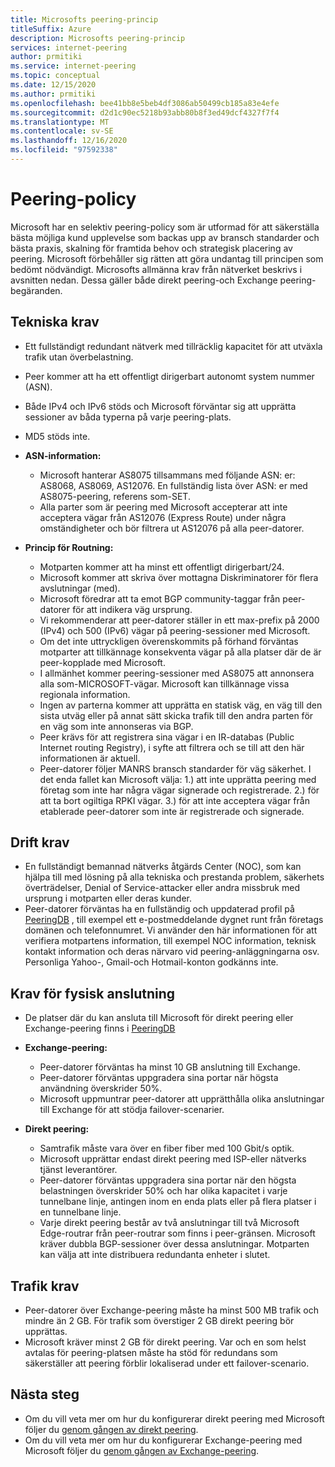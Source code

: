```yaml
---
title: Microsofts peering-princip
titleSuffix: Azure
description: Microsofts peering-princip
services: internet-peering
author: prmitiki
ms.service: internet-peering
ms.topic: conceptual
ms.date: 12/15/2020
ms.author: prmitiki
ms.openlocfilehash: bee41bb8e5beb4df3086ab50499cb185a83e4efe
ms.sourcegitcommit: d2d1c90ec5218b93abb80b8f3ed49dcf4327f7f4
ms.translationtype: MT
ms.contentlocale: sv-SE
ms.lasthandoff: 12/16/2020
ms.locfileid: "97592338"
---
```

# <a name="peering-policy"></a>Peering-policy
Microsoft har en selektiv peering-policy som är utformad för att säkerställa bästa möjliga kund upplevelse som backas upp av bransch standarder och bästa praxis, skalning för framtida behov och strategisk placering av peering. Microsoft förbehåller sig rätten att göra undantag till principen som bedömt nödvändigt. Microsofts allmänna krav från nätverket beskrivs i avsnitten nedan. Dessa gäller både direkt peering-och Exchange peering-begäranden. 

## <a name="technical-requirements"></a>Tekniska krav

* Ett fullständigt redundant nätverk med tillräcklig kapacitet för att utväxla trafik utan överbelastning.
* Peer kommer att ha ett offentligt dirigerbart autonomt system nummer (ASN).
* Både IPv4 och IPv6 stöds och Microsoft förväntar sig att upprätta sessioner av båda typerna på varje peering-plats.
* MD5 stöds inte.
* **ASN-information:**

    * Microsoft hanterar AS8075 tillsammans med följande ASN: er: AS8068, AS8069, AS12076. En fullständig lista över ASN: er med AS8075-peering, referens som-SET.
    * Alla parter som är peering med Microsoft accepterar att inte acceptera vägar från AS12076 (Express Route) under några omständigheter och bör filtrera ut AS12076 på alla peer-datorer.

* **Princip för Routning:**
    * Motparten kommer att ha minst ett offentligt dirigerbart/24.
    * Microsoft kommer att skriva över mottagna Diskriminatorer för flera avslutningar (med).
    * Microsoft föredrar att ta emot BGP community-taggar från peer-datorer för att indikera väg ursprung.
    * Vi rekommenderar att peer-datorer ställer in ett max-prefix på 2000 (IPv4) och 500 (IPv6) vägar på peering-sessioner med Microsoft.
    * Om det inte uttryckligen överenskommits på förhand förväntas motparter att tillkännage konsekventa vägar på alla platser där de är peer-kopplade med Microsoft.
    * I allmänhet kommer peering-sessioner med AS8075 att annonsera alla som-MICROSOFT-vägar. Microsoft kan tillkännage vissa regionala information.
    * Ingen av parterna kommer att upprätta en statisk väg, en väg till den sista utväg eller på annat sätt skicka trafik till den andra parten för en väg som inte annonseras via BGP.
    * Peer krävs för att registrera sina vägar i en IR-databas (Public Internet routing Registry), i syfte att filtrera och se till att den här informationen är aktuell.      
    * Peer-datorer följer MANRS bransch standarder för väg säkerhet.  I det enda fallet kan Microsoft välja: 1.) att inte upprätta peering med företag som inte har några vägar signerade och registrerade. 2.) för att ta bort ogiltiga RPKI vägar. 3.) för att inte acceptera vägar från etablerade peer-datorer som inte är registrerade och signerade. 

## <a name="operational-requirements"></a>Drift krav
* En fullständigt bemannad nätverks åtgärds Center (NOC), som kan hjälpa till med lösning på alla tekniska och prestanda problem, säkerhets överträdelser, Denial of Service-attacker eller andra missbruk med ursprung i motparten eller deras kunder.
* Peer-datorer förväntas ha en fullständig och uppdaterad profil på [PeeringDB](https://www.peeringdb.com) , till exempel ett e-postmeddelande dygnet runt från företags domänen och telefonnumret. Vi använder den här informationen för att verifiera motpartens information, till exempel NOC information, teknisk kontakt information och deras närvaro vid peering-anläggningarna osv. Personliga Yahoo-, Gmail-och Hotmail-konton godkänns inte.

## <a name="physical-connection-requirements"></a>Krav för fysisk anslutning
* De platser där du kan ansluta till Microsoft för direkt peering eller Exchange-peering finns i [PeeringDB](https://www.peeringdb.com/net/694)

* **Exchange-peering:**
    * Peer-datorer förväntas ha minst 10 GB anslutning till Exchange.
    * Peer-datorer förväntas uppgradera sina portar när högsta användning överskrider 50%.
    * Microsoft uppmuntrar peer-datorer att upprätthålla olika anslutningar till Exchange för att stödja failover-scenarier.

* **Direkt peering:**
    * Samtrafik måste vara över en fiber fiber med 100 Gbit/s optik.
    * Microsoft upprättar endast direkt peering med ISP-eller nätverks tjänst leverantörer.
    * Peer-datorer förväntas uppgradera sina portar när den högsta belastningen överskrider 50% och har olika kapacitet i varje tunnelbane linje, antingen inom en enda plats eller på flera platser i en tunnelbane linje.
    * Varje direkt peering består av två anslutningar till två Microsoft Edge-routrar från peer-routrar som finns i peer-gränsen. Microsoft kräver dubbla BGP-sessioner över dessa anslutningar. Motparten kan välja att inte distribuera redundanta enheter i slutet.


## <a name="traffic-requirements"></a>Trafik krav

* Peer-datorer över Exchange-peering måste ha minst 500 MB trafik och mindre än 2 GB. För trafik som överstiger 2 GB direkt peering bör upprättas.
* Microsoft kräver minst 2 GB för direkt peering. Var och en som helst avtalas för peering-platsen måste ha stöd för redundans som säkerställer att peering förblir lokaliserad under ett failover-scenario. 

## <a name="next-steps"></a>Nästa steg

* Om du vill veta mer om hur du konfigurerar direkt peering med Microsoft följer du [genom gången av direkt peering](walkthrough-direct-all.md).
* Om du vill veta mer om hur du konfigurerar Exchange-peering med Microsoft följer du [genom gången av Exchange-peering](walkthrough-exchange-all.md).
